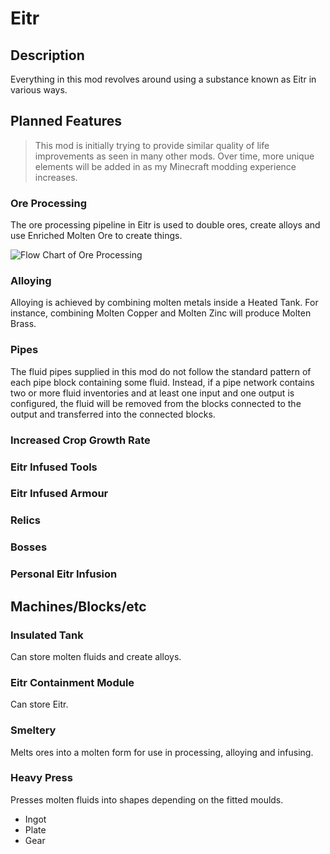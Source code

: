 # Eitr

## Description

Everything in this mod revolves around using a substance known as Eitr in
various ways.

## Planned Features

> This mod is initially trying to provide similar quality of life improvements
> as seen in many other mods. Over time, more unique elements will be added in
> as my Minecraft modding experience increases.

### Ore Processing

The ore processing pipeline in Eitr is used to double ores, create alloys and
use Enriched Molten Ore to create things.

![Flow Chart of Ore Processing](http://i.imgur.com/V8YPAQb.png)

### Alloying

Alloying is achieved by combining molten metals inside a Heated Tank. For
instance, combining Molten Copper and Molten Zinc will produce Molten Brass.

### Pipes

The fluid pipes supplied in this mod do not follow the standard pattern of each
pipe block containing some fluid. Instead, if a pipe network contains two or
more fluid inventories and at least one input and one output is configured, the
fluid will be removed from the blocks connected to the output and transferred
into the connected blocks.

### Increased Crop Growth Rate

### Eitr Infused Tools

### Eitr Infused Armour

### Relics

### Bosses

### Personal Eitr Infusion

## Machines/Blocks/etc

### Insulated Tank

Can store molten fluids and create alloys.

### Eitr Containment Module

Can store Eitr.

### Smeltery

Melts ores into a molten form for use in processing, alloying and infusing. 

### Heavy Press

Presses molten fluids into shapes depending on the fitted moulds.

- Ingot
- Plate
- Gear


